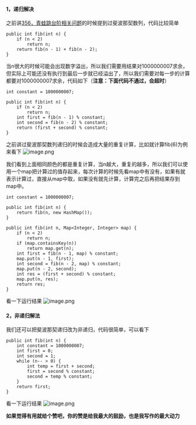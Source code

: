 
#### 1，递归解决
之前讲[356，青蛙跳台阶相关问题](https://mp.weixin.qq.com/s/hLpHLUfXsABzUNjuNflWzQ)的时候提到过斐波那契数列，代码比较简单
```
public int fib(int n) {
    if (n < 2)
        return n;
    return fib(n - 1) + fib(n - 2);
}
```
当n很大的时候可能会出现数字溢出，所以我们需要用结果对1000000007求余，但实际上可能还没有执行到最后一步就已经溢出了，所以我们需要对每一步的计算都要对1000000007求余，代码如下（**注意：下面代码不通过，会超时**）
```
int constant = 1000000007;

public int fib(int n) {
    if (n < 2)
        return n;
    int first = fib(n - 1) % constant;
    int second = fib(n - 2) % constant;
    return (first + second) % constant;
}
```
之前讲过斐波那契数列递归的时候会造成大量的重复计算，比如就计算fib(6)为例来看下
![image.png](https://pic.leetcode-cn.com/a6f819589ee5e50ec378f2c10835e9a510529bac44618444beb2202486062eee-image.png)

我们看到上面相同颜色的都是重复计算，当n越大，重复的越多，所以我们可以使用一个map把计算过的值存起来，每次计算的时候先看map中有没有，如果有就表示计算过，直接从map中取，如果没有就先计算，计算完之后再把结果存到map中。
```
int constant = 1000000007;

public int fib(int n) {
    return fib(n, new HashMap());
}

public int fib(int n, Map<Integer, Integer> map) {
    if (n < 2)
        return n;
    if (map.containsKey(n))
        return map.get(n);
    int first = fib(n - 1, map) % constant;
    map.put(n - 1, first);
    int second = fib(n - 2, map) % constant;
    map.put(n - 2, second);
    int res = (first + second) % constant;
    map.put(n, res);
    return res;
}
```
看一下运行结果
![image.png](https://pic.leetcode-cn.com/0b31e037787b0db3cafeb1291272f9320a15745c646409efffc817d80bfeaa3a-image.png)

#### 2，非递归解法
我们还可以把斐波那契递归改为非递归，代码很简单，可以看下
```
public int fib(int n) {
    int constant = 1000000007;
    int first = 0;
    int second = 1;
    while (n-- > 0) {
        int temp = first + second;
        first = second % constant;
        second = temp % constant;
    }
    return first;
}
```
看一下运行结果
![image.png](https://pic.leetcode-cn.com/92483e711066fabe381cf189478d91f491013b952e9054de5827292898d1935f-image.png)

**如果觉得有用就给个赞吧，你的赞是给我最大的鼓励，也是我写作的最大动力**
